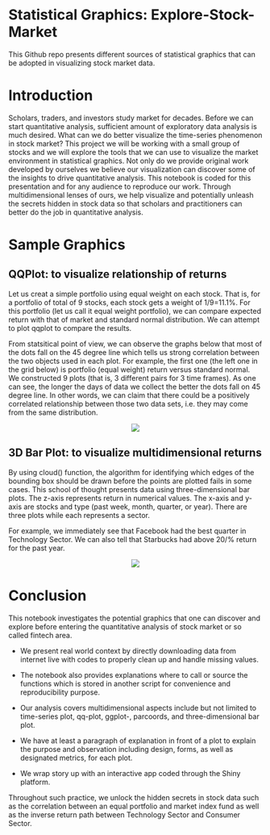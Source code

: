 # Statistical Graphics: Explore-Stock-Market

This Github repo presents different sources of statistical graphics that can be adopted in visualizing stock market data.

# Introduction

Scholars, traders, and investors study market for decades. Before we can start quantitative analysis, sufficient amount of exploratory data analysis is much desired. What can we do better visualize the time-series phenomenon in stock market? This project we will be working with a small group of stocks and we will explore the tools that we can use to visualize the market environment in statistical graphics. Not only do we provide original work developed by ourselves we believe our visualization can discover some of the insights to drive quantitative analysis. This notebook is coded for this presentation and for any audience to reproduce our work. Through multidimensional lenses of ours, we help visualize and potentially unleash the secrets hidden in stock data so that scholars and practitioners can better do the job in quantitative analysis.

# Sample Graphics


## QQPlot: to visualize relationship of returns

Let us creat a simple portfolio using equal weight on each stock. That is, for a portfolio of total of 9 stocks, each stock gets a weight of 1/9=11.1%. For this portfolio (let us call it equal weight portfolio), we can compare expected return with that of market and standard normal distribution. We can attempt to plot qqplot to compare the results.

From statsitical point of view, we can observe the graphs below that most of the dots fall on the 45 degree line which tells us strong correlation between the two objects used in each plot. For example, the first one (the left one in the grid below) is portfolio (equal weight) return versus standard normal. We constructed 9 plots (that is, 3 different pairs for 3 time frames). As one can see, the longer the days of data we collect the better the dots fall on 45 degree line. In other words, we can claim that there could be a positively correlated relationship between those two data sets, i.e. they may come from the same distribution.

<p align="center"><img src="https://github.com/yiqiao-yin/StatisticalGraphics-Explore-Stock-Market/blob/master/figs/figs-qqplot-3-by-3.PNG"></p>

## 3D Bar Plot: to visualize multidimensional returns

By using cloud() function, the algorithm for identifying which edges of the bounding box should be drawn before the points are plotted fails in some cases. This school of thought presents data using three-dimensional bar plots. The z-axis represents return in numerical values. The x-axis and y-axis are stocks and type (past week, month, quarter, or year). There are three plots while each represents a sector.

For example, we immediately see that Facebook had the best quarter in Technology Sector. We can also tell that Starbucks had above 20/% return for the past year.

<p align="center"><img src="https://github.com/yiqiao-yin/StatisticalGraphics-Explore-Stock-Market/blob/master/figs/figs-barplot-3D.PNG"></p>

# Conclusion

This notebook investigates the potential graphics that one can discover and explore before entering the quantitative analysis of stock market or so called fintech area.

- We present real world context by directly downloading data from internet live with codes to properly clean up and handle missing values.

- The notebook also provides explanations where to call or source the functions which is stored in another script for convenience and reproducibility purpose.

- Our analysis covers multidimensional aspects include but not limited to time-series plot, qq-plot, ggplot-, parcoords, and three-dimensional bar plot.

- We have at least a paragraph of explanation in front of a plot to explain the purpose and observation including design, forms, as well as designated metrics, for each plot.

- We wrap story up with an interactive app coded through the Shiny platform.

Throughout such practice, we unlock the hidden secrets in stock data such as the correlation between an equal portfolio and market index fund as well as the inverse return path between Technology Sector and Consumer Sector.
